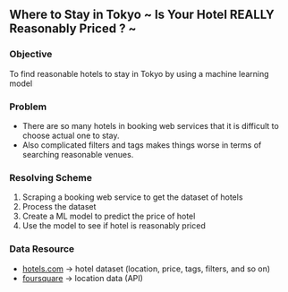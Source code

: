 ## Where to Stay in Tokyo ~ Is Your Hotel REALLY Reasonably Priced ? ~

### Objective
To find reasonable hotels to stay in Tokyo by using a machine learning model

### Problem
* There are so many hotels in booking web services that it is difficult to choose actual one to stay.
* Also complicated filters and tags makes things worse in terms of searching reasonable venues.

### Resolving Scheme
1. Scraping a booking web service to get the dataset of hotels
2. Process the dataset
3. Create a ML model to predict the price of hotel
4. Use the model to see if hotel is reasonably priced

### Data Resource
* <a href="https://bit.ly/2UrfBf2" target="_blank">hotels.com</a> -> hotel dataset (location, price, tags, filters, and so on)
* <a href="https://4sq.com/30rrjdk" target="_blank">foursquare</a> -> location data (API)
